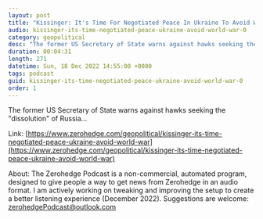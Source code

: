 ```yaml
---
layout: post
title: "Kissinger: It's Time For Negotiated Peace In Ukraine To Avoid World War"
audio: kissinger-its-time-negotiated-peace-ukraine-avoid-world-war-0
category: geopolitical
desc: "The former US Secretary of State warns against hawks seeking the &quot;dissolution&quot; of Russia..."
duration: 00:04:31
length: 271
datetime: Sun, 18 Dec 2022 14:55:00 +0000
tags: podcast
guid: kissinger-its-time-negotiated-peace-ukraine-avoid-world-war-0
order: 1
---
```

The former US Secretary of State warns against hawks seeking the &quot;dissolution&quot; of Russia...

Link: [https://www.zerohedge.com/geopolitical/kissinger-its-time-negotiated-peace-ukraine-avoid-world-war](https://www.zerohedge.com/geopolitical/kissinger-its-time-negotiated-peace-ukraine-avoid-world-war)

About: The Zerohedge Podcast is a non-commercial, automated program, designed to give people a way to get news from Zerohedge in an audio format.  I am actively working on tweaking and improving the setup to create a better listening experience (December 2022).  Suggestions are welcome: [zerohedgePodcast@outlook.com](mailto:zerohedgePodcast@outlook.com)